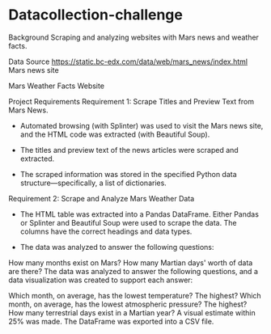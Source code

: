 # Datacollection-challenge

Background
Scraping and analyzing websites with Mars news and weather facts.

Data Source
https://static.bc-edx.com/data/web/mars_news/index.html
 Mars news site

Mars Weather Facts Website

Project Requirements
Requirement 1: Scrape Titles and Preview Text from Mars News.
* Automated browsing (with Splinter) was used to visit the Mars news site, and the HTML code was extracted (with Beautiful Soup). 

* The titles and preview text of the news articles were scraped and extracted. 

* The scraped information was stored in the specified Python data structure—specifically, a list of dictionaries.

Requirement 2: Scrape and Analyze Mars Weather Data 
* The HTML table was extracted into a Pandas DataFrame. Either Pandas or Splinter and Beautiful Soup were used to scrape the data. The columns have the correct headings and data types.

* The data was analyzed to answer the following questions: 

How many months exist on Mars? 
How many Martian days' worth of data are there? 
The data was analyzed to answer the following questions, and a data visualization was created to support each answer:

Which month, on average, has the lowest temperature? The highest? 
Which month, on average, has the lowest atmospheric pressure? The highest? 
How many terrestrial days exist in a Martian year? A visual estimate within 25% was made. 
The DataFrame was exported into a CSV file. 

